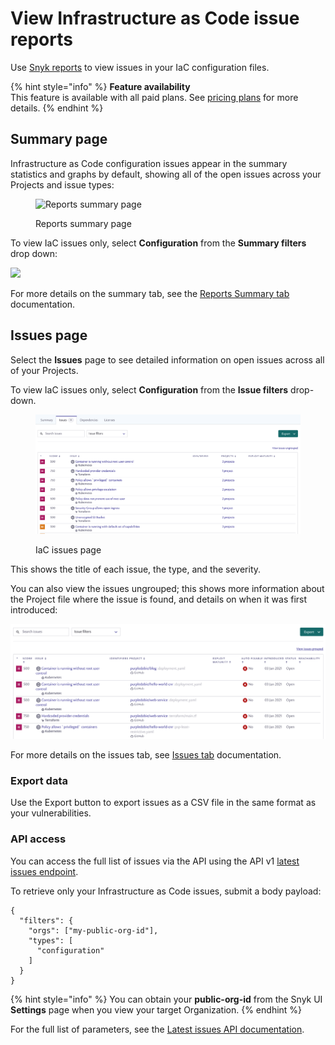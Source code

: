 # View Infrastructure as Code issue reports

Use [Snyk reports](../manage-risk/reporting/legacy-reports/) to view issues in your IaC configuration files.

{% hint style="info" %}
**Feature availability**\
This feature is available with all paid plans. See [pricing plans](https://snyk.io/plans/) for more details.
{% endhint %}

## Summary page

Infrastructure as Code configuration issues appear in the summary statistics and graphs by default, showing all of the open issues across your Projects and issue types:

<figure><img src="../.gitbook/assets/image4.png" alt="Reports summary page"><figcaption><p>Reports summary page</p></figcaption></figure>

To view IaC issues only, select **Configuration** from the **Summary filters** drop down:

![](../.gitbook/assets/screenshot\_2021-02-17\_at\_14.22.50.png)

For more details on the summary tab, see the [Reports Summary tab](../manage-risk/reporting/legacy-reports/legacy-reports-summary-tab.md) documentation.

## Issues page

Select the **Issues** page to see detailed information on open issues across all of your Projects.

To view IaC issues only, select **Configuration** from the **Issue filters** drop-down.

<figure><img src="../.gitbook/assets/image3 (2).png" alt="IaC issues page"><figcaption><p>IaC issues page</p></figcaption></figure>

This shows the title of each issue, the type, and the severity.

You can also view the issues ungrouped; this shows more information about the Project file where the issue is found, and details on when it was first introduced:

![](<../.gitbook/assets/image2-3 (1) (1) (1) (1) (1) (1) (1) (1) (1) (1) (1) (1) (1) (1) (5).png>)

For more details on the issues tab, see [Issues tab](../manage-risk/reporting/legacy-reports/legacy-reports-issues-tab.md) documentation.

### Export data

Use the Export button to export issues as a CSV file in the same format as your vulnerabilities.

### API access

You can access the full list of issues via the API using the API v1 [latest issues endpoint](https://snyk.docs.apiary.io/#reference/reporting-api/latest-issues/get-list-of-latest-issues?console=1).

To retrieve only your Infrastructure as Code issues, submit a body payload:

```
{
  "filters": {
    "orgs": ["my-public-org-id"],
    "types": [
      "configuration"
    ]
  }
}
```

{% hint style="info" %}
You can obtain your **public-org-id** from the Snyk UI **Settings** page when you view your target Organization.
{% endhint %}

For the full list of parameters, see the [Latest issues API documentation](https://snyk.docs.apiary.io/#reference/reporting-api/latest-issues/get-list-of-latest-issues?console=1).
